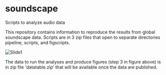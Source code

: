# soundscape
Scripts to analyze audio data

This repository contains information to reproduce the results from global soundscape data.
Scripts are in 3 zip files that open to separate directories pipeline, scripts, and figscripts.

![Slide1](https://github.com/psomervuo/soundscape/assets/39729972/9d434ea3-85dc-4b1e-ac4e-f367e08c6e37)

The data to run the analyses and produce figures (step 3 in figure above) is in zip file 'datatable.zip' that will be available once the data are published.
